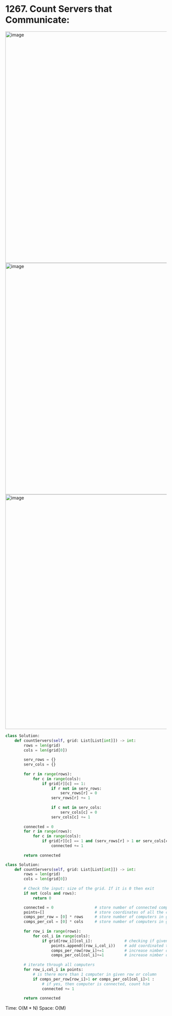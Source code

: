 
# 1267. Count Servers that Communicate:

<img width="720" alt="image" src="https://user-images.githubusercontent.com/35987583/166141704-fef868ac-a155-4626-814d-20c5c18144cd.png">
<img width="720" alt="image" src="https://user-images.githubusercontent.com/35987583/166141709-2b0d5c4b-e5b5-43f6-81fd-d8c3f20a68f4.png">
<img width="730" alt="image" src="https://user-images.githubusercontent.com/35987583/166141720-42335d3c-c93f-40d1-8051-795a95ef86be.png">


```python
class Solution:
    def countServers(self, grid: List[List[int]]) -> int:
        rows = len(grid)
        cols = len(grid[0])
        
        serv_rows = {}
        serv_cols = {}
        
        for r in range(rows):
            for c in range(cols):
                if grid[r][c] == 1:
                    if r not in serv_rows:
                        serv_rows[r] = 0
                    serv_rows[r] += 1
                    
                    if c not in serv_cols:
                        serv_cols[c] = 0
                    serv_cols[c] += 1
        
        connected = 0
        for r in range(rows):
            for c in range(cols):
                if grid[r][c] == 1 and (serv_rows[r] > 1 or serv_cols[c] > 1):
                    connected += 1
        
        return connected         
```


```python
class Solution:
    def countServers(self, grid: List[List[int]]) -> int:
        rows = len(grid)
        cols = len(grid[0])
        
        # Check the input: size of the grid. If it is 0 then exit
        if not (cols and rows):
            return 0

        connected = 0                  # store number of connected computers                 
        points=[]                      # store coordinates of all the computers 
        comps_per_row = [0] * rows     # store number of computers in given row
        comps_per_col = [0] * cols     # store number of computers in given column
        
        for row_i in range(rows):
            for col_i in range(cols):
                if grid[row_i][col_i]:              # checking if given cell is not 0
                    points.append((row_i,col_i))    # add coordinated to the set
                    comps_per_row[row_i]+=1         # increase nimber of computers in a given row
                    comps_per_col[col_i]+=1         # increase nimber of computers in a given column 
        
        # iterate through all computers
        for row_i,col_i in points:
            # is there more than 1 computer in given row or column
            if comps_per_row[row_i]>1 or comps_per_col[col_i]>1 :
                # if yes, then computer is connected, count him      
                connected += 1                      
        
        return connected
```

Time: O(M * N)
Space: O(M)
